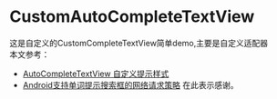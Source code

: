 # CustomAutoCompleteTextView
这是自定义的CustomCompleteTextView简单demo,主要是自定义适配器</br>
本文参考：</br>
- [AutoCompleteTextView 自定义提示样式](https://www.cnblogs.com/blog4wei/p/9100726.html)
- [Android支持单词提示搜索框的网络请求策略](https://blog.csdn.net/lvshaorong/article/details/51878833)
在此表示感谢。  



		
		
		
		
		
                

